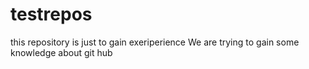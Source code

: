 # testrepos
this repository is just to gain exeriperience
We are trying to gain some knowledge about git hub
